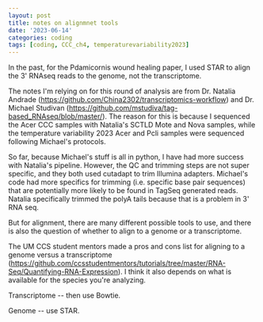 ```yaml
---
layout: post
title: notes on alignmnet tools
date: '2023-06-14'
categories: coding
tags: [coding, CCC_ch4, temperaturevariability2023]
---
```


 In the past, for the Pdamicornis wound healing paper, I used STAR to align the 3' RNAseq reads to the genome, not the transcriptome. 
 
 The notes I'm relying on for this round of analysis are from Dr. Natalia Andrade (https://github.com/China2302/transcriptomics-workflow) and Dr. Michael Studivan (https://github.com/mstudiva/tag-based_RNAseq/blob/master/). The reason for this is because I sequenced the Acer CCC samples with Natalia's SCTLD Mote and Nova samples, while the temperature variability 2023 Acer and Pcli samples were sequenced following Michael's protocols. 
 
 So far, because Michael's stuff is all in python, I have had more success with Natalia's pipeline. However, the QC and trimming steps are not super specific, and they both used cutadapt to trim Illumina adapters. Michael's code had more specifics for trimming (i.e. specific base pair sequences) that are potentially more likely to be found in TagSeq generated reads. Natalia specifically trimmed the polyA tails because that is a problem in 3' RNA seq. 
 
 But for alignment, there are many different possible tools to use, and there is also the question of whether to align to a genome or a transcriptome. 
 
 The UM CCS student mentors made a pros and cons list for aligning to a genome versus a transcriptome (https://github.com/ccsstudentmentors/tutorials/tree/master/RNA-Seq/Quantifying-RNA-Expression). I think it also depends on what is available for the species you're analyzing. 
 
 Transcriptome -- then use Bowtie.
 
 Genome -- use STAR.
 
 
